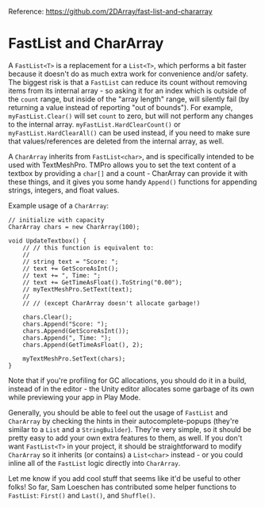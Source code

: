 Reference: https://github.com/2DArray/fast-list-and-chararray


# FastList<T> and CharArray
  A `FastList<T>` is a replacement for a `List<T>`, which performs a bit faster because it doesn't do as much extra work for convenience and/or safety.  The biggest risk is that a `FastList` can reduce its count without removing items from its internal array - so asking it for an index which is outside of the `count` range, but inside of the "array length" range, will silently fail (by returning a value instead of reporting "out of bounds").  For example, `myFastList.Clear()` will set `count` to zero, but will not perform any changes to the internal array.  `myFastList.HardClearCount()` or `myFastList.HardClearAll()` can be used instead, if you need to make sure that values/references are deleted from the internal array, as well.
  
  A `CharArray` inherits from `FastList<char>`, and is specifically intended to be used with TextMeshPro.  TMPro allows you to set the text content of a textbox by providing a `char[]` and a count - CharArray can provide it with these things, and it gives you some handy `Append()` functions for appending strings, integers, and float values.
  
  Example usage of a `CharArray`:
```
// initialize with capacity
CharArray chars = new CharArray(100);

void UpdateTextbox() {
    // // this function is equivalent to:
    //
    // string text = "Score: ";
    // text += GetScoreAsInt();
    // text += ", Time: ";
    // text += GetTimeAsFloat().ToString("0.00");
    // myTextMeshPro.SetText(text);
    //
    // // (except CharArray doesn't allocate garbage!)

    chars.Clear();
    chars.Append("Score: ");
    chars.Append(GetScoreAsInt());
    chars.Append(", Time: ");
    chars.Append(GetTimeAsFloat(), 2);
    
    myTextMeshPro.SetText(chars);
}
```
  Note that if you're profiling for GC allocations, you should do it in a build, instead of in the editor - the Unity editor allocates some garbage of its own while previewing your app in Play Mode.

  Generally, you should be able to feel out the usage of `FastList` and `CharArray` by checking the hints in their autocomplete-popups (they're similar to a `List` and a `StringBuilder`).  They're very simple, so it should be pretty easy to add your own extra features to them, as well.  If you don't want `FastList<T>` in your project, it should be straightforward to modify `CharArray` so it inherits (or contains) a `List<char>` instead - or you could inline all of the `FastList` logic directly into `CharArray`.
    
  Let me know if you add cool stuff that seems like it'd be useful to other folks!  So far, Sam Loeschen has contributed some helper functions to `FastList`:  `First()` and `Last()`, and `Shuffle()`.
